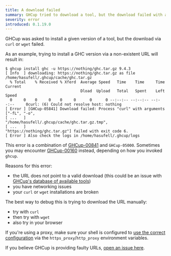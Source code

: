 ```yaml
---
title: A download failed
summary: GHCup tried to download a tool, but the download failed with a subprocess exiting prematurely
severity: error
introduced: 0.1.19.0
---
```


GHCup was asked to install a given version of a tool, but the download via `curl` or `wget` failed.

As an example, trying to install a GHC version via a non-existent URL will result in:
```
$ ghcup install ghc -u https://nothing/ghc.tar.gz 9.4.3
[ Info  ] downloading: https://nothing/ghc.tar.gz as file /home/hasufell/.ghcup/cache/ghc.tar.gz
  % Total    % Received % Xferd  Average Speed   Time    Time     Time  Current
                                 Dload  Upload   Total   Spent    Left  Speed
  0     0    0     0    0     0      0      0 --:--:-- --:--:-- --:--:--     0curl: (6) Could not resolve host: nothing
[ Error ] [GHCup-05841] Download failed: Process "curl" with arguments ["-fL", "-o",
[ ...   ]                                                 "/home/hasufell/.ghcup/cache/ghc.tar.gz.tmp",
[ ...   ]                                                 "https://nothing/ghc.tar.gz"] failed with exit code 6.
[ Error ] Also check the logs in /home/hasufell/.ghcup/logs
```

This error is a combination of [GHCup-00841](https://errors.haskell.org/messages/GHCup-00841/index.html) and `GHCup-05000`.
Sometimes you may encounter [GHCup-00160](https://errors.haskell.org/messages/GHCup-00160/index.html) instead, depending
on how you invoked `ghcup`.

Reasons for this error:

* the URL does not point to a valid download (this could be an issue with [GHCup's database of available tools](https://github.com/haskell/ghcup-metadata))
* you have networking issues
* your `curl` or `wget` installations are broken

The best way to debug this is trying to download the URL manually:

* try with `curl`
* then try with `wget`
* also try in your browser

If you're using a proxy, make sure your shell is configured to [use the correct configuration](https://docs.cloudfoundry.org/cf-cli/http-proxy.html#:~:text=The%20https_proxy%20environment%20variable%20holds,depends%20on%20your%20operating%20system.)
via the `https_proxy`/`http_proxy` environment variables.

If you believe GHCup is providing faulty URLs, [open an issue here](https://github.com/haskell/ghcup-metadata/issues).

